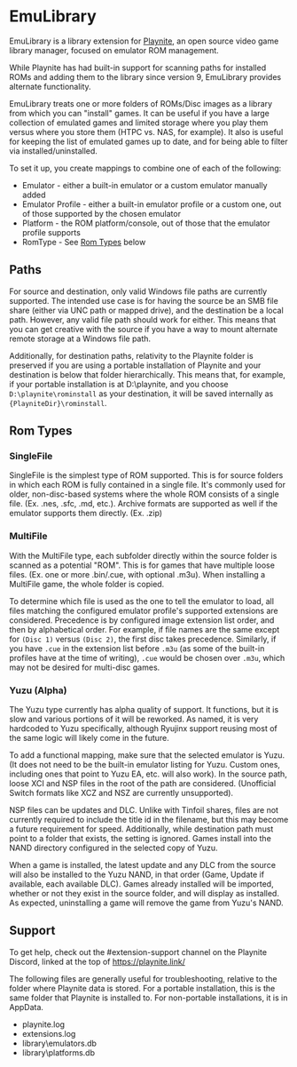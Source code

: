 # EmuLibrary

EmuLibrary is a library extension for [Playnite](https://www.playnite.link), an open source video game library manager, focused on emulator ROM management.

While Playnite has had built-in support for scanning paths for installed ROMs and adding them to the library since version 9, EmuLibrary provides alternate functionality.

EmuLibrary treats one or more folders of ROMs/Disc images as a library from which you can "install" games. It can be useful if you have a large collection of emulated games and limited storage where you play them versus where you store them (HTPC vs. NAS, for example). It also is useful for keeping the list of emulated games up to date, and for being able to filter via installed/uninstalled.

To set it up, you create mappings to combine one of each of the following:

* Emulator - either a built-in emulator or a custom emulator manually added
* Emulator Profile - either a built-in emulator profile or a custom one, out of those supported by the chosen emulator
* Platform - the ROM platform/console, out of those that the emulator profile supports
* RomType - See [Rom Types](#rom-types) below

## Paths

For source and destination, only valid Windows file paths are currently supported. The intended use case is for having the source be an SMB file share (either via UNC path or mapped drive), and the destination be a local path. However, any valid file path should work for either. This means that you can get creative with the source if you have a way to mount alternate remote storage at a Windows file path.

Additionally, for destination paths, relativity to the Playnite folder is preserved if you are using a portable installation of Playnite and your destination is below that folder hierarchically. This means that, for example, if your portable installation is at D:\playnite, and you choose `D:\playnite\rominstall` as your destination, it will be saved internally as `{PlayniteDir}\rominstall`.

## Rom Types

### SingleFile

SingleFile is the simplest type of ROM supported. This is for source folders in which each ROM is fully contained in a single file. It's commonly used for older, non-disc-based systems where the whole ROM consists of a single file. (Ex. .nes, .sfc, .md, etc.). Archive formats are supported as well if the emulator supports them directly. (Ex. .zip)

### MultiFile

With the MultiFile type, each subfolder directly within the source folder is scanned as a potential "ROM". This is for games that have multiple loose files. (Ex. one or more .bin/.cue, with optional .m3u). When installing a MultiFile game, the whole folder is copied. 

To determine which file is used as the one to tell the emulator to load, all files matching the configured emulator profile's supported extensions are considered. Precedence is by configured image extension list order, and then by alphabetical order. For example, if file names are the same except for `(Disc 1)` versus `(Disc 2)`, the first disc takes precedence. Similarly, if you have `.cue` in the extension list before `.m3u` (as some of the built-in profiles have at the time of writing), `.cue` would be chosen over `.m3u`, which may not be desired for multi-disc games.

### Yuzu (Alpha)

The Yuzu type currently has alpha quality of support. It functions, but it is slow and various portions of it will be reworked. As named, it is very hardcoded to Yuzu specifically, although Ryujinx support reusing most of the same logic will likely come in the future.

To add a functional mapping, make sure that the selected emulator is Yuzu. (It does not need to be the built-in emulator listing for Yuzu. Custom ones, including ones that point to Yuzu EA, etc. will also work). In the source path, loose XCI and NSP files in the root of the path are considered. (Unofficial Switch formats like XCZ and NSZ are currently unsupported).

NSP files can be updates and DLC. Unlike with Tinfoil shares, files are not currently required to include the title id in the filename, but this may become a future requirement for speed. Additionally, while destination path must point to a folder that exists, the setting is ignored. Games install into the NAND directory configured in the selected copy of Yuzu.

When a game is installed, the latest update and any DLC from the source will also be installed to the Yuzu NAND, in that order (Game, Update if available, each available DLC). Games already installed will be imported, whether or not they exist in the source folder, and will display as installed. As expected, uninstalling a game will remove the game from Yuzu's NAND.

## Support

To get help, check out the #extension-support channel on the Playnite Discord, linked at the top of https://playnite.link/

The following files are generally useful for troubleshooting, relative to the folder where Playnite data is stored. For a portable installation, this is the same folder that Playnite is installed to. For non-portable installations, it is in AppData.

* playnite.log
* extensions.log
* library\emulators.db
* library\platforms.db